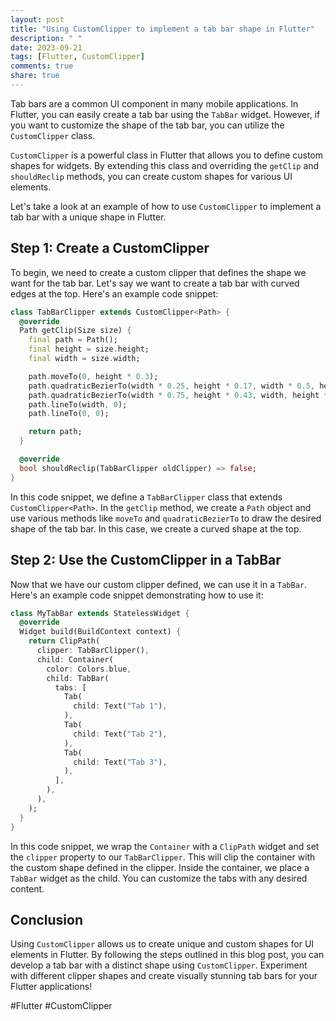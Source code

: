 ```yaml
---
layout: post
title: "Using CustomClipper to implement a tab bar shape in Flutter"
description: " "
date: 2023-09-21
tags: [Flutter, CustomClipper]
comments: true
share: true
---
```


Tab bars are a common UI component in many mobile applications. In Flutter, you can easily create a tab bar using the `TabBar` widget. However, if you want to customize the shape of the tab bar, you can utilize the `CustomClipper` class.

`CustomClipper` is a powerful class in Flutter that allows you to define custom shapes for widgets. By extending this class and overriding the `getClip` and `shouldReclip` methods, you can create custom shapes for various UI elements.

Let's take a look at an example of how to use `CustomClipper` to implement a tab bar with a unique shape in Flutter.

## Step 1: Create a CustomClipper

To begin, we need to create a custom clipper that defines the shape we want for the tab bar. Let's say we want to create a tab bar with curved edges at the top. Here's an example code snippet:

```dart
class TabBarClipper extends CustomClipper<Path> {
  @override
  Path getClip(Size size) {
    final path = Path();
    final height = size.height;
    final width = size.width;

    path.moveTo(0, height * 0.3);
    path.quadraticBezierTo(width * 0.25, height * 0.17, width * 0.5, height * 0.3);
    path.quadraticBezierTo(width * 0.75, height * 0.43, width, height * 0.3);
    path.lineTo(width, 0);
    path.lineTo(0, 0);

    return path;
  }

  @override
  bool shouldReclip(TabBarClipper oldClipper) => false;
}
```

In this code snippet, we define a `TabBarClipper` class that extends `CustomClipper<Path>`. In the `getClip` method, we create a `Path` object and use various methods like `moveTo` and `quadraticBezierTo` to draw the desired shape of the tab bar. In this case, we create a curved shape at the top.

## Step 2: Use the CustomClipper in a TabBar

Now that we have our custom clipper defined, we can use it in a `TabBar`. Here's an example code snippet demonstrating how to use it:

```dart
class MyTabBar extends StatelessWidget {
  @override
  Widget build(BuildContext context) {
    return ClipPath(
      clipper: TabBarClipper(),
      child: Container(
        color: Colors.blue,
        child: TabBar(
          tabs: [
            Tab(
              child: Text("Tab 1"),
            ),
            Tab(
              child: Text("Tab 2"),
            ),
            Tab(
              child: Text("Tab 3"),
            ),
          ],
        ),
      ),
    );
  }
}
```

In this code snippet, we wrap the `Container` with a `ClipPath` widget and set the `clipper` property to our `TabBarClipper`. This will clip the container with the custom shape defined in the clipper. Inside the container, we place a `TabBar` widget as the child. You can customize the tabs with any desired content.

## Conclusion

Using `CustomClipper` allows us to create unique and custom shapes for UI elements in Flutter. By following the steps outlined in this blog post, you can develop a tab bar with a distinct shape using `CustomClipper`. Experiment with different clipper shapes and create visually stunning tab bars for your Flutter applications!

#Flutter #CustomClipper